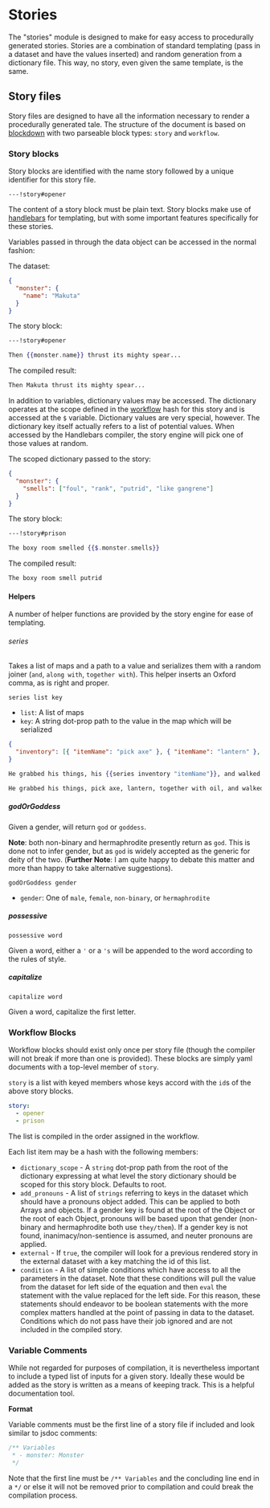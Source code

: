 # Stories

The "stories" module is designed to make for easy access to procedurally generated stories. Stories are a combination of standard templating (pass in a dataset and have the values inserted) and random generation from a dictionary file. This way, no story, even given the same template, is the same.

## Story files

Story files are designed to have all the information necessary to render a procedurally generated tale. The structure of the document is based on [blockdown](https://github.com/saibotsivad/blockdown) with two parseable block types: `story` and `workflow`.

### Story blocks

Story blocks are identified with the name story followed by a unique identifier for this story file.

```
---!story#opener
```

The content of a story block must be plain text. Story blocks make use of [handlebars](https://handlebarsjs.com/guide/) for templating, but with some important features specifically for these stories.

Variables passed in through the data object can be accessed in the normal fashion:

The dataset:

```json
{
  "monster": {
    "name": "Makuta"
  }
}
```

The story block:

```handlebars
---!story#opener

Then {{monster.name}} thrust its mighty spear...
```

The compiled result:

```markdown
Then Makuta thrust its mighty spear...
```

In addition to variables, dictionary values may be accessed. The dictionary operates at the scope defined in the [workflow](#workflow-blocks) hash for this story and is accessed at the `$` variable. Dictionary values are very special, however. The dictionary key itself actually refers to a list of potential values. When accessed by the Handlebars compiler, the story engine will pick one of those values at random.

The scoped dictionary passed to the story:

```json
{
  "monster": {
    "smells": ["foul", "rank", "putrid", "like gangrene"]
  }
}
```

The story block:

```handlebars
---!story#prison

The boxy room smelled {{$.monster.smells}}
```

The compiled result:

```markdown
The boxy room smell putrid
```

#### Helpers

A number of helper functions are provided by the story engine for ease of templating.

###### series

Takes a list of maps and a path to a value and serializes them with a random joiner (`and`, `along with`, `together with`). This helper inserts an Oxford comma, as is right and proper.

```
series list key
```

- `list`: A list of maps
- `key`: A string dot-prop path to the value in the map which will be serialized

```json
{
  "inventory": [{ "itemName": "pick axe" }, { "itemName": "lantern" }, { "itemName": "oil" }]
}
```

```handlebars
He grabbed his things, his {{series inventory "itemName"}}, and walked home.
```

```markdown
He grabbed his things, pick axe, lantern, together with oil, and walked home.
```

##### godOrGoddess

Given a gender, will return `god` or `goddess`.

**Note**: both non-binary and hermaphrodite presently return as `god`. This is done not to infer gender, but as `god` is widely accepted as the generic for deity of the two. (**Further Note**: I am quite happy to debate this matter and more than happy to take alternative suggestions).

```
godOrGoddess gender
```

- `gender`: One of `male`, `female`, `non-binary`, or `hermaphrodite`

##### possessive

```
possessive word
```

Given a word, either a `'` or a `'s` will be appended to the word according to the rules of style.

##### capitalize

```
capitalize word
```

Given a word, capitalize the first letter.

### Workflow Blocks

Workflow blocks should exist only once per story file (though the compiler will not break if more than one is provided). These blocks are simply yaml documents with a top-level member of `story`.

`story` is a list with keyed members whose keys accord with the `id`s of the above story blocks.

```yaml
story:
  - opener
  - prison
```

The list is compiled in the order assigned in the workflow.

Each list item may be a hash with the following members:

- `dictionary_scope` - A `string` dot-prop path from the root of the dictionary expressing at what level the story dictionary should be scoped for this story block. Defaults to root.
- `add_pronouns` - A list of `strings` referring to keys in the dataset which should have a pronouns object added. This can be applied to both Arrays and objects. If a gender key is found at the root of the Object or the root of each Object, pronouns will be based upon that gender (non-binary and hermaphrodite both use `they/them`). If a gender key is not found, inanimacy/non-sentience is assumed, and neuter pronouns are applied.
- `external` - If `true`, the compiler will look for a previous rendered story in the external dataset with a key matching the id of this list.
- `condition` - A list of simple conditions which have access to all the parameters in the dataset. Note that these conditions will pull the value from the dataset for left side of the equation and then `eval` the statement with the value replaced for the left side. For this reason, these statements should endeavor to be boolean statements with the more complex matters handled at the point of passing in data to the dataset. Conditions which do not pass have their job ignored and are not included in the compiled story.

### Variable Comments

While not regarded for purposes of compilation, it is nevertheless important to include a typed list of inputs for a given story. Ideally these would be added as the story is written as a means of keeping track. This is a helpful documentation tool.

**Format**

Variable comments must be the first line of a story file if included and look similar to jsdoc comments:

```js
/** Variables
 * - monster: Monster
 */
```

Note that the first line must be `/** Variables` and the concluding line end in a `*/` or else it will not be removed prior to compilation and could break the compilation process.
